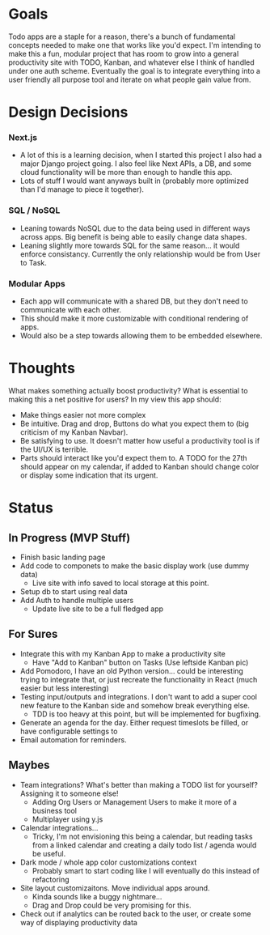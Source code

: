 # Goals

Todo apps are a staple for a reason, there's a bunch of fundamental concepts needed to make one that works like you'd expect. I'm intending to make this a fun, modular project that has room to grow into a general productivity site with TODO, Kanban, and whatever else I think of handled under one auth scheme. Eventually the goal is to integrate everything into a user friendly all purpose tool and iterate on what people gain value from.

# Design Decisions

### Next.js

- A lot of this is a learning decision, when I started this project I also had a major Django project going. I also feel like Next APIs, a DB, and some cloud functionality will be more than enough to handle this app.
- Lots of stuff I would want anyways built in (probably more optimized than I'd manage to piece it together).

### SQL / NoSQL

- Leaning towards NoSQL due to the data being used in different ways across apps. Big benefit is being able to easily change data shapes.
- Leaning slightly more towards SQL for the same reason... it would enforce consistancy. Currently the only relationship would be from User to Task.

### Modular Apps

- Each app will communicate with a shared DB, but they don't need to communicate with each other.
- This should make it more customizable with conditional rendering of apps.
- Would also be a step towards allowing them to be embedded elsewhere.

# Thoughts

What makes something actually boost productivity? What is essential to making this a net positive for users? In my view this app should:

- Make things easier not more complex
- Be intuitive. Drag and drop, Buttons do what you expect them to (big criticism of my Kanban Navbar).
- Be satisfying to use. It doesn't matter how useful a productivity tool is if the UI/UX is terrible.
- Parts should interact like you'd expect them to. A TODO for the 27th should appear on my calendar, if added to Kanban should change color or display some indication that its urgent.

# Status

## In Progress (MVP Stuff)

- Finish basic landing page
- Add code to componets to make the basic display work (use dummy data)
  - Live site with info saved to local storage at this point.
- Setup db to start using real data
- Add Auth to handle multiple users
  - Update live site to be a full fledged app

## For Sures

- Integrate this with my Kanban App to make a productivity site
  - Have "Add to Kanban" button on Tasks (Use leftside Kanban pic)
- Add Pomodoro, I have an old Python version... could be interesting trying to integrate that, or just recreate the functionality in React (much easier but less interesting)
- Testing input/outputs and integrations. I don't want to add a super cool new feature to the Kanban side and somehow break everything else.
  - TDD is too heavy at this point, but will be implemented for bugfixing.
- Generate an agenda for the day. Either request timeslots be filled, or have configurable settings to
- Email automation for reminders.

## Maybes

- Team integrations? What's better than making a TODO list for yourself? Assigning it to someone else!
  - Adding Org Users or Management Users to make it more of a business tool
  - Multiplayer using y.js
- Calendar integrations...
  - Tricky, I'm not envisioning this being a calendar, but reading tasks from a linked calendar and creating a daily todo list / agenda would be useful.
- Dark mode / whole app color customizations context
  - Probably smart to start coding like I will eventually do this instead of refactoring
- Site layout customizaitons. Move individual apps around.
  - Kinda sounds like a buggy nightmare...
  - Drag and Drop could be very promising for this.
- Check out if analytics can be routed back to the user, or create some way of displaying productivity data
